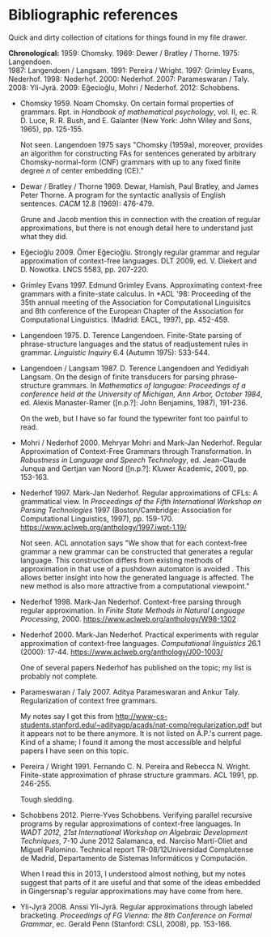 # Bibliographic references

Quick and dirty collection of citations for things found in my file drawer.

**Chronological:**
1959: Chomsky.
1969:  Dewer / Bratley / Thorne.
1975:  Langendoen.  
1987:  Langendoen / Langsam.
1991:  Pereira / Wright.
1997: Grimley Evans, Nederhof.
1998:  Nederhof.
2000: Nederhof.
2007: Parameswaran / Taly.
2008:  Yli-Jyrä.
2009: Eğecioğlu, Mohri / Nederhof.
2012:  Schobbens.

* Chomsky 1959. Noam Chomsky. On certain formal properties of
grammars. Rpt. in *Handbook of mathematical psychology*, vol. II, ec.
R. D. Luce, R. R. Bush, and E. Galanter (New York: John Wiley and
Sons, 1965), pp. 125-155.

    Not seen. Langendoen 1975 says "Chomsky (1959a), moreover,
    provides an algorithm for constructing FAs for sentences generated
    by arbitrary Chomsky-normal-form (CNF) grammars with up to any
    fixed finite degree *n* of center embedding (CE)."

* Dewar / Bratley / Thorne 1969. Dewar, Hamish, Paul Bratley, and James
Peter Thorne. A program for the syntactic anallysis of English
sentences.  *CACM* 12.8 (1969): 476-479.

    Grune and Jacob mention this in connection with the creation of
    regular approximations, but there is not enough detail here to
    understand just what they did.

* Eğecioğlu 2009. Ömer Eğecioğlu. Strongly regular grammar and regular
approximation of context-free languages. DLT 2009, ed. V. Diekert and
D. Nowotka. LNCS 5583, pp. 207-220.

* Grimley Evans 1997. Edmund Grimley Evans. Approximating context-free
grammars with a finite-state calculus. In *ACL '98: Proceeding of the
35th annual meeting of the Association for Computational Linguisitcs
and 8th conference of the European Chapter of the Association for
Computational Linguistics. (Madrid: EACL, 1997), pp. 452-459.

* Langendoen 1975. D. Terence Langendoen. Finite-State parsing of
phrase-structure languages and the status of readjustement rules in
grammar. *Linguistic Inquiry* 6.4 (Autumn 1975): 533-544.

* Langendoen / Langsam 1987. D. Terence Langendoen and Yedidiyah Langsam.
On the design of finite transducers for parsing phrase-structure
grammars. In *Mathematics of langugae: Proceedings of a conference
held at the University of Michigan, Ann Arbor, October 1984*, ed.
Alexis Manaster-Ramer ([n.p.?]: John Benjamins, 1987), 191-236.

    On the web, but I have so far found the typewriter font too
    painful to read.

* Mohri / Nederhof 2000. Mehryar Mohri and Mark-Jan Nederhof. Regular
Approximation of Context-Free Grammars through Transformation.
In *Robustness in Language and Speech Technology*, ed. Jean-Claude
Junqua and Gertjan van Noord ([n.p.?]: Kluwer Academic, 2001), pp.
153-163.

* Nederhof 1997.  Mark-Jan Nederhof. Regular approximations of CFLs: A grammatical view.
In *Proceedings of the Fifth International Workshop on Parsing Technologies* 1997
(Boston/Cambridge:  Association for Computational Linguistics, 1997), pp. 159-170.
https://www.aclweb.org/anthology/1997.iwpt-1.19/

    Not seen. ACL annotation says "We show that for each context-free
    grammar a new grammar can be constructed that generates a regular
    language. This construction differs from existing methods of
    approximation in that use of a pushdown automaton is avoided . This
    allows better insight into how the generated language is affected. The
    new method is also more attractive from a computational
    viewpoint."

* Nederhof 1998. Mark-Jan Nederhof. Context-free parsing through
regular approximation. In *Finite State Methods in Natural Language
Processing*, 2000.  https://www.aclweb.org/anthology/W98-1302

* Nederhof 2000. Mark-Jan Nederhof. Practical experiments with regular
approximation of context-free languages. *Computational linguistics*
26.1 (2000): 17-44.  https://www.aclweb.org/anthology/J00-1003/

    One of several papers Nederhof has published on the topic; my list
    is probably not complete.

* Parameswaran / Taly 2007. Aditya Parameswaran and Ankur Taly.
Regularization of context free grammars.

    My notes say I got this from
    http://www-cs-students.stanford.edu/~adityagp/acads/nat-comp/regularization.pdf
    but it appears not to be there anymore. It is not listed on A.P.'s
    current page. Kind of a shame; I found it among the most
    accessible and helpful papers I have seen on this topic.

* Pereira / Wright 1991. Fernando C. N. Pereira and Rebecca N. Wright.
Finite-state approximation of phrase structure grammars. ACL 1991, pp.
246-255.

    Tough sledding.

* Schobbens 2012. Pierre-Yves Schobbens. Verifying parallel recursive
programs by regular approximations of context-free languages. In *WADT
2012, 21st International Workshop on Algebraic Development
Techniques*, 7-10 June 2012 Salamanca, ed. Narciso Martí-Oliet and
Miguel Palomino. Technical report TR-08/12Universidad Complutense de
Madrid, Departamento de Sistemas Informáticos y Computación.

    When I read this in 2013, I understood almost nothing, but my
    notes suggest that parts of it are useful and that some of the ideas
	embedded in Gingersnap's regular approximations may have come
	from here.

* Yli-Jyrä 2008. Anssi Yli-Jyrä. Regular approximations through
labeled bracketing. *Proceedings of FG Vienna: the 8th Conference on
Formal Grammar*, ec. Gerald Penn (Stanford: CSLI, 2008), pp. 153-166.
